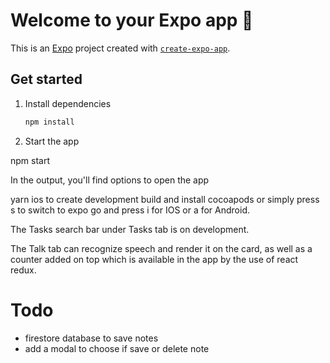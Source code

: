 # Welcome to your Expo app 👋

This is an [Expo](https://expo.dev) project created with [`create-expo-app`](https://www.npmjs.com/package/create-expo-app).

## Get started

1. Install dependencies

   ```bash
   npm install
   ```

2. Start the app

npm start

In the output, you'll find options to open the app


yarn ios to create development build and install cocoapods or simply press s 
to switch to expo go and press i for IOS or a for Android.


The Tasks search bar under Tasks tab is on development.

The Talk tab can recognize speech and render it on the card, as well as a counter added on top which is available in the app by the use of react redux.

# Todo

- firestore database to save notes
- add a modal to choose if save or delete note